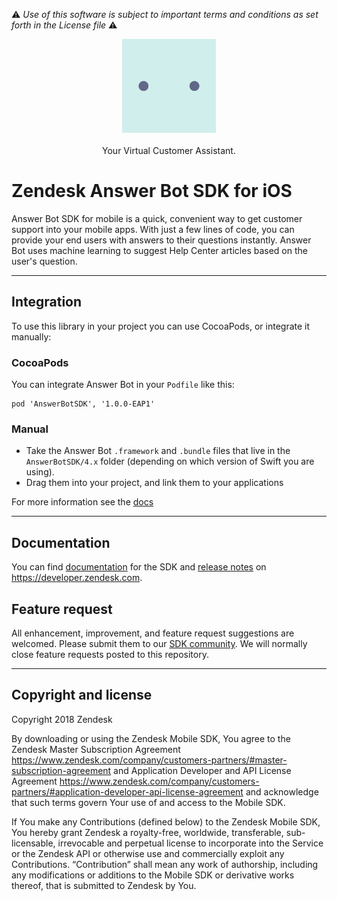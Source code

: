 :warning: *Use of this software is subject to important terms and conditions as set forth in the License file* :warning:

<p align="center">
<a href="https://github.com/zendesk/answerbot_sdk_ios"><img src="logo/png/AB.png" alt="AnswerBot" width="150" height="150" /></a><br/><br/>
Your Virtual Customer Assistant.<br/>
</p>

# Zendesk Answer Bot SDK for iOS

Answer Bot SDK for mobile is a quick, convenient way to get customer support into your mobile apps. With just a few lines of code, you can provide your end users with answers to their questions instantly. Answer Bot uses machine learning to suggest Help Center articles based on the user's question.

<!-- ## Demo Applications

There are a number of simple demo applicaitons [here](https://github.com/zendesk/ios_sdk_demo_apps). -->

---

## Integration
To use this library in your project you can use CocoaPods, or integrate it manually:

### CocoaPods
You can integrate Answer Bot in your `Podfile` like this:

```
pod 'AnswerBotSDK', '1.0.0-EAP1' 
```

### Manual

- Take the Answer Bot `.framework` and `.bundle` files that live in the `AnswerBotSDK/4.x` folder (depending on which version of Swift you are using).
- Drag them into your project, and link them to your applications

For more information see the [docs](##documentation)

---

## Documentation

You can find [documentation](https://developer.zendesk.com/embeddables/docs/answer-bot-sdk-ios/about) for the SDK and [release notes](https://developer.zendesk.com/embeddables/docs/answer-bot-sdk-ios/release_notes) on https://developer.zendesk.com.

## Feature request

All enhancement, improvement, and feature request suggestions are welcomed. Please submit them to our [SDK community](https://support.zendesk.com/hc/en-us/community/topics/200488257-Zendesk-SDKs). We will normally close feature requests posted to this repository.

---

## Copyright and license

Copyright 2018 Zendesk

By downloading or using the Zendesk Mobile SDK, You agree to the Zendesk Master
Subscription Agreement https://www.zendesk.com/company/customers-partners/#master-subscription-agreement and Application Developer and API License
Agreement https://www.zendesk.com/company/customers-partners/#application-developer-api-license-agreement and
acknowledge that such terms govern Your use of and access to the Mobile SDK.

If You make any Contributions (defined below) to the Zendesk Mobile SDK,
You hereby grant Zendesk a royalty-free, worldwide, transferable, sub-licensable,
irrevocable and perpetual license to incorporate into the Service or the Zendesk API
or otherwise use and commercially exploit any Contributions. “Contribution” shall mean
any work of authorship, including any modifications or additions to the Mobile SDK
or derivative works thereof, that is submitted to Zendesk by You.
